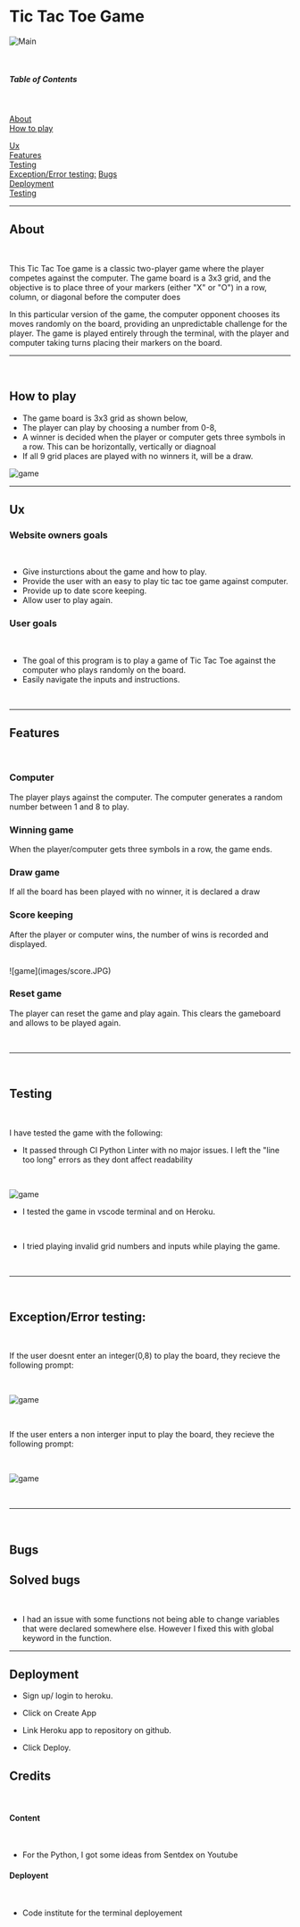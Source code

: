 # Tic Tac Toe Game

![Main](images/res.JPG)

<br>


##### Table of Contents  

<br>

[About](#about)  
[How to play](#how-to-play)  

[Ux](#about)  
[Features](#how-to-play)  
[Testing](#about)  
[Exception/Error testing:](#how-to-play) 
[Bugs](#how-to-play)  
[Deployment](#about)  
[Testing](#how-to-play)  





------------


## About

<br>

This Tic Tac Toe game is a classic two-player game where the player competes against the computer. The game board is a 3x3 grid, and the objective is to place three of your markers (either "X" or "O") in a row, column, or diagonal before the computer does

In this particular version of the game, the computer opponent chooses its moves randomly on the board, providing an unpredictable challenge for the player. The game is played entirely through the terminal, with the player and computer taking turns placing their markers on the board.

-------------

<br>

## How to play


* The game board is 3x3 grid as shown below,
* The player can play by choosing a number from 0-8,
* A winner is decided when the player or computer gets
three symbols in a row. This can be horizontally, vertically or diagnoal
* If all 9 grid places are played with no winners it,
will be a draw.

![game](images/game-board.JPG)

-------------



## Ux


### Website owners goals

<br>


- Give insturctions about the game and how to play.
- Provide the user with  an easy to play tic tac toe game against computer.
- Provide up to date score keeping.
- Allow user to play again.

### User goals

<br>


- The goal of this program is to play a game of Tic Tac Toe against the computer who plays randomly on the board.
- Easily navigate the inputs and instructions.

<br>

--------


## Features 

<br>

### Computer
The player plays against the computer. 
The computer generates a random number between 1 and 8 to play.

### Winning game
When the player/computer gets three symbols in a row, the game ends.

### Draw game 
If all the board has been played with no winner, it is declared a draw

### Score keeping
After the player or computer wins, the number of wins is recorded and displayed.

<br>
![game](images/score.JPG)


### Reset game
The player can reset the game and play again. This clears the gameboard and allows to be played again.


<br>

----------

<br>


## Testing

<br>

I have tested the game with the following:

- It passed through CI Python Linter with no major issues. I left the "line too long" errors as they dont affect readability

<br>

![game](images/lint.JPG)

- I tested the game in vscode terminal and on Heroku.

<br>

- I tried playing invalid grid numbers and inputs while playing the game.


<br>

---------------

<br>

## Exception/Error testing:

<br>

If the user doesnt enter an integer(0,8) to play the board, they recieve the following prompt:

<br>


![game](images/input2.JPG)

<br>


If the user enters a non interger input to play the board, they recieve the following prompt:

<br>

![game](images/input.JPG)




<br>

--------

<br>


## Bugs 

## Solved bugs

<br>


- I had an issue with some functions not being able to change variables that were declared somewhere else.
However I fixed this with global keyword in the function.

-----------------

## Deployment 

- Sign up/ login to heroku.

- Click on Create App

- Link Heroku app to repository on github.

- Click Deploy.




## Credits

<br>

#### Content

<br>

- For the Python, I got some ideas from Sentdex on Youtube

#### Deployent

<br>

- Code institute for the terminal deployement

